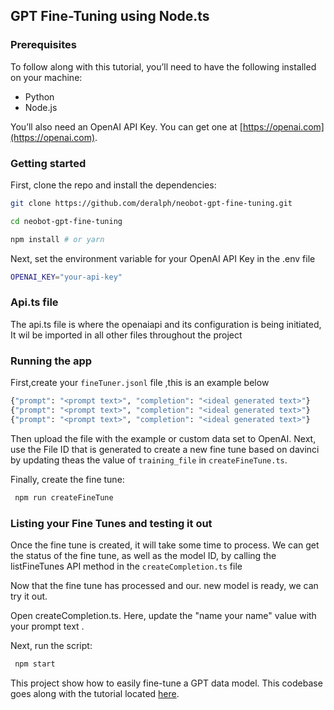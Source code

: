## GPT Fine-Tuning using Node.ts

### Prerequisites

To follow along with this tutorial, you’ll need to have the following installed on your machine:

- Python
- Node.js

You’ll also need an OpenAI API Key. You can get one at [https://openai.com](https://openai.com).

### Getting started

First, clone the repo and install the dependencies:

```sh
git clone https://github.com/deralph/neobot-gpt-fine-tuning.git

cd neobot-gpt-fine-tuning

npm install # or yarn
```

Next, set the environment variable for your OpenAI API Key in the .env file

```sh
OPENAI_KEY="your-api-key"
```

### Api.ts file

The api.ts file is where the openaiapi and its configuration is being initiated,
It wil be imported in all other files throughout the project

### Running the app

First,create your `fineTuner.jsonl` file ,this is an example below

```sh
{"prompt": "<prompt text>", "completion": "<ideal generated text>"}
{"prompt": "<prompt text>", "completion": "<ideal generated text>"}
{"prompt": "<prompt text>", "completion": "<ideal generated text>"}

```

Then upload the file with the example or custom data set to OpenAI.
Next, use the File ID that is generated to create a new fine tune based on davinci by updating theas the value of `training_file` in `createFineTune.ts`.

Finally, create the fine tune:

```sh
 npm run createFineTune
```

### Listing your Fine Tunes and testing it out

Once the fine tune is created, it will take some time to process. We can get the status of the fine tune, as well as the model ID, by calling the listFineTunes API method in the `createCompletion.ts` file

Now that the fine tune has processed and our. new model is ready, we can try it out.

Open createCompletion.ts. Here, update the "name your name" value with your prompt text .

Next, run the script:

```sh
 npm start
```

This project show how to easily fine-tune a GPT data model. This codebase goes along with the tutorial located [here](https://nader.substack.com/p/supercharge-your-gpt-model-custom).
